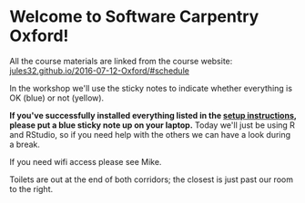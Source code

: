 # Welcome to Software Carpentry Oxford!

All the course materials are linked from the course website: [jules32.github.io/2016-07-12-Oxford/#schedule](http://jules32.github.io/2016-07-12-Oxford/#schedule)

In the workshop we'll use the sticky notes to indicate whether everything is OK (blue) or not (yellow).

**If you've successfully installed everything listed in the [setup instructions](http://jules32.github.io/2016-07-12-Oxford/#setup), please put a blue sticky note up on your laptop.** Today we'll just be using R and RStudio, so if you need help with the others we can have a look during a break.

If you need wifi access please see Mike.

Toilets are out at the end of both corridors; the closest is just past our room to the right. 
